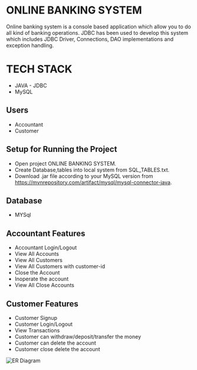 # ONLINE BANKING SYSTEM 

Online banking system is a console based application which allow you to do all kind of banking operations. JDBC has been used to develop this system which includes JDBC Driver, Connections, DAO implementations and exception handling. 

# TECH STACK
- JAVA - JDBC
- MySQL

## Users
- Accountant
- Customer

## Setup for Running the Project
- Open project ONLINE BANKING SYSTEM.
- Create Database,tables into local system from SQL_TABLES.txt.
- Download .jar file according to your MySQL version from https://mvnrepository.com/artifact/mysql/mysql-connector-java.


## Database 
- MYSql


## Accountant Features

- Accountant Login/Logout
- View All Accounts
- View All Customers
- View All Customers with customer-id
- Close the Account
- Inoperate the account
- View All Close Accounts 

## Customer Features
- Customer Signup
- Customer Login/Logout
- View Transactions
- Customer can withdraw/deposit/transfer the money
- Customer can delete the account
- Customer close delete the account


![ER Diagram ](https://user-images.githubusercontent.com/79252872/232246019-8e389af1-bbd5-4227-9ef2-5160c5c15d9b.png)
